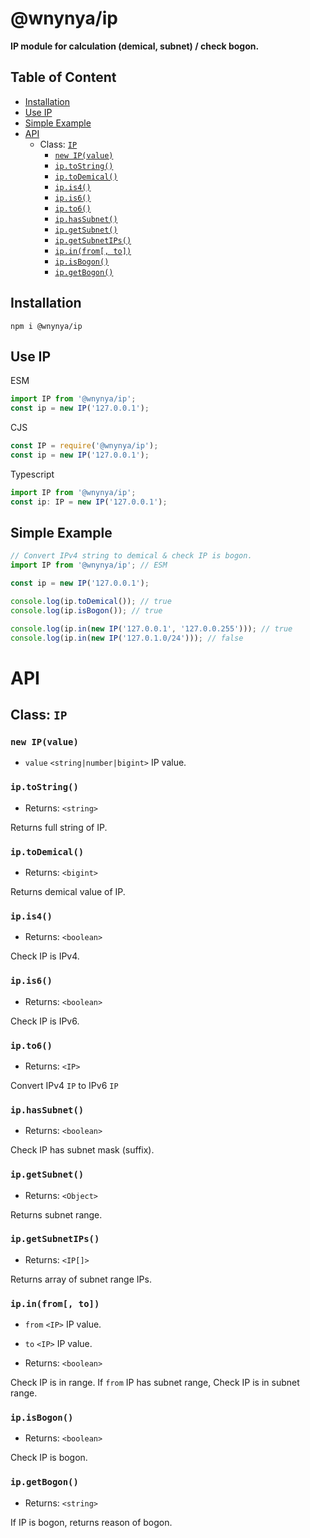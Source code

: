 # @wnynya/ip

**IP module for calculation (demical, subnet) / check bogon.**

## Table of Content

- [Installation](#installation)
- [Use IP](#use-ip)
- [Simple Example](#simple-example)
- [API](#api)
  - Class: [`IP`](#class-ip)
    - [`new IP(value)`](#new-ipvalue)
    - [`ip.toString()`](#iptostring)
    - [`ip.toDemical()`](#iptodemical)
    - [`ip.is4()`](#ipis4)
    - [`ip.is6()`](#ipis6)
    - [`ip.to6()`](#ipto6)
    - [`ip.hasSubnet()`](#iphassubnet)
    - [`ip.getSubnet()`](#ipgetsubnet)
    - [`ip.getSubnetIPs()`](#ipgetsubnetips)
    - [`ip.in(from[, to])`](#ipinfrom-to)
    - [`ip.isBogon()`](#ipisbogon)
    - [`ip.getBogon()`](#ipgetbogon)

## Installation

```
npm i @wnynya/ip
```

## Use IP

ESM

```js
import IP from '@wnynya/ip';
const ip = new IP('127.0.0.1');
```

CJS

```js
const IP = require('@wnynya/ip');
const ip = new IP('127.0.0.1');
```

Typescript

```js
import IP from '@wnynya/ip';
const ip: IP = new IP('127.0.0.1');
```

## Simple Example

```js
// Convert IPv4 string to demical & check IP is bogon.
import IP from '@wnynya/ip'; // ESM

const ip = new IP('127.0.0.1');

console.log(ip.toDemical()); // true
console.log(ip.isBogon()); // true

console.log(ip.in(new IP('127.0.0.1', '127.0.0.255'))); // true
console.log(ip.in(new IP('127.0.1.0/24'))); // false
```

# API

## Class: `IP`

### `new IP(value)`

- `value` `<string|number|bigint>` IP value.

### `ip.toString()`

- Returns: `<string>`

Returns full string of IP.

### `ip.toDemical()`

- Returns: `<bigint>`

Returns demical value of IP.

### `ip.is4()`

- Returns: `<boolean>`

Check IP is IPv4.

### `ip.is6()`

- Returns: `<boolean>`

Check IP is IPv6.

### `ip.to6()`

- Returns: `<IP>`

Convert IPv4 `IP` to IPv6 `IP`

### `ip.hasSubnet()`

- Returns: `<boolean>`

Check IP has subnet mask (suffix).

### `ip.getSubnet()`

- Returns: `<Object>`

Returns subnet range.

### `ip.getSubnetIPs()`

- Returns: `<IP[]>`

Returns array of subnet range IPs.

### `ip.in(from[, to])`

- `from` `<IP>` IP value.
- `to` `<IP>` IP value.

- Returns: `<boolean>`

Check IP is in range.
If `from` IP has subnet range, Check IP is in subnet range.

### `ip.isBogon()`

- Returns: `<boolean>`

Check IP is bogon.

### `ip.getBogon()`

- Returns: `<string>`

If IP is bogon, returns reason of bogon.
